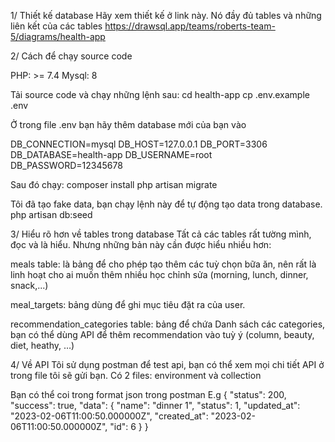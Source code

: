 1/ Thiết kế database
Hãy xem thiết kế ở link này. Nó đầy đủ tables và những liên kết của các tables
https://drawsql.app/teams/roberts-team-5/diagrams/health-app

2/ Cách để chạy source code 

PHP: >= 7.4
Mysql: 8

Tải source code và chạy những lệnh sau:
cd health-app
cp .env.example .env
 
Ở trong file .env bạn hãy thêm database mới của bạn vào




DB_CONNECTION=mysql
DB_HOST=127.0.0.1
DB_PORT=3306
DB_DATABASE=health-app
DB_USERNAME=root
DB_PASSWORD=12345678


Sau đó chạy:
composer install
php artisan migrate

Tôi đã tạo fake data, bạn chạy lệnh này để tự động tạo data trong database.
php artisan db:seed

3/ Hiểu rõ hơn về tables trong database
Tất cả các tables rất tường mình, đọc và là hiểu.
Nhưng những bản này cần được hiểu nhiều hơn:

meals table: là bảng để cho phép tạo thêm các tuỳ chọn bữa ăn, nên rất là linh hoạt cho ai muốn thêm nhiều học chỉnh sửa (morning, lunch, dinner, snack,...)

meal_targets: bảng dùng để ghi mục tiêu đặt ra của user.

recommendation_categories table: bảng để chứa Danh sách các categories, bạn có thể dùng API để thêm recommendation vào tuỳ ý (column, beauty, diet, heathy, …)

4/ Về API
Tôi sử dụng postman để test api, bạn có thể xem mọi chi tiết API ở trong file tôi sẽ gửi bạn.
Có 2 files: environment và collection

Bạn có thể coi trong format json trong postman
E.g
{
   "status": 200,
   "success": true,
   "data": {
       "name": "dinner 1",
       "status": 1,
       "updated_at": "2023-02-06T11:00:50.000000Z",
       "created_at": "2023-02-06T11:00:50.000000Z",
       "id": 6
   }
}



